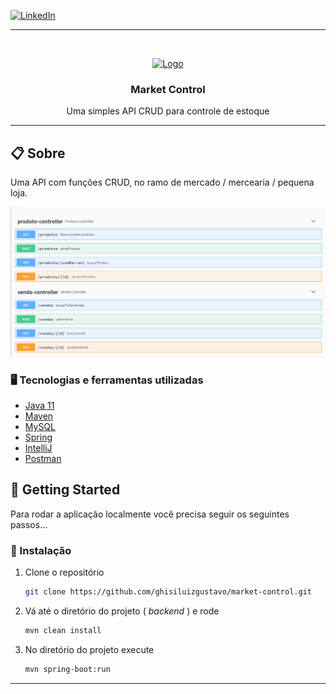 
[![LinkedIn][linkedin-shield]][linkedin-url]

<hr>

<br />
<p align="center">
  <a href="https://github.com/ghisiluizgustavo/market-control">
    <img src="https://image.flaticon.com/icons/png/512/126/126510.png" 
        alt="Logo" width="80" height="80">
  </a>

<h3 align="center">Market Control</h3>

  <p align="center">
    Uma simples API CRUD para controle de estoque
    <br />
    
  </p>
</p>

<hr>

## 📋 Sobre

Uma API com funções CRUD, no ramo de mercado / mercearia / pequena loja.

<img src="image-api.png">


### 🖥️ Tecnologias e ferramentas utilizadas

* [Java 11](https://www.oracle.com/br/java/technologies/javase-jdk11-downloads.html)
* [Maven](https://maven.apache.org/)
* [MySQL](https://www.mysql.com/downloads/)
* [Spring](https://spring.io/)
* [IntelliJ](https://www.jetbrains.com/pt-br/idea/)
* [Postman](https://www.postman.com/)


## 🐾 Getting Started

Para rodar a aplicação localmente você precisa seguir os seguintes passos... 

### 💾 Instalação

1. Clone o repositório
   ```sh
   git clone https://github.com/ghisiluizgustavo/market-control.git
   ```
2. Vá até o diretório do projeto ( *backend* ) e rode
   ```sh
   mvn clean install
   ```
3. No diretório do projeto execute
   ```sh
   mvn spring-boot:run
   ```

<hr>



[linkedin-shield]: https://img.shields.io/badge/-LinkedIn-black.svg?style=for-the-badge&logo=linkedin&colorB=555
[linkedin-url]: https://www.linkedin.com/in/luiz-gustavo-ghisi-flores-88bb61171/
